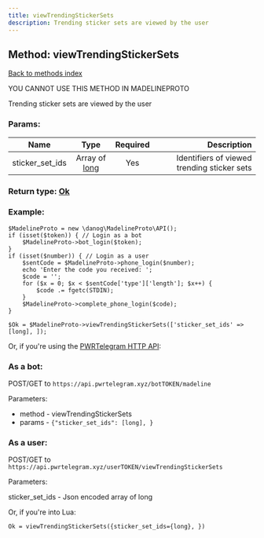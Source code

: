 ```yaml
---
title: viewTrendingStickerSets
description: Trending sticker sets are viewed by the user
---
```

## Method: viewTrendingStickerSets  
[Back to methods index](index.md)


YOU CANNOT USE THIS METHOD IN MADELINEPROTO


Trending sticker sets are viewed by the user

### Params:

| Name     |    Type       | Required | Description |
|----------|:-------------:|:--------:|------------:|
|sticker\_set\_ids|Array of [long](../types/long.md) | Yes|Identifiers of viewed trending sticker sets|


### Return type: [Ok](../types/Ok.md)

### Example:


```
$MadelineProto = new \danog\MadelineProto\API();
if (isset($token)) { // Login as a bot
    $MadelineProto->bot_login($token);
}
if (isset($number)) { // Login as a user
    $sentCode = $MadelineProto->phone_login($number);
    echo 'Enter the code you received: ';
    $code = '';
    for ($x = 0; $x < $sentCode['type']['length']; $x++) {
        $code .= fgetc(STDIN);
    }
    $MadelineProto->complete_phone_login($code);
}

$Ok = $MadelineProto->viewTrendingStickerSets(['sticker_set_ids' => [long], ]);
```

Or, if you're using the [PWRTelegram HTTP API](https://pwrtelegram.xyz):

### As a bot:

POST/GET to `https://api.pwrtelegram.xyz/botTOKEN/madeline`

Parameters:

* method - viewTrendingStickerSets
* params - `{"sticker_set_ids": [long], }`



### As a user:

POST/GET to `https://api.pwrtelegram.xyz/userTOKEN/viewTrendingStickerSets`

Parameters:

sticker_set_ids - Json encoded  array of long



Or, if you're into Lua:

```
Ok = viewTrendingStickerSets({sticker_set_ids={long}, })
```

